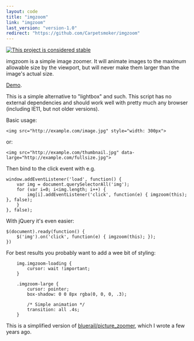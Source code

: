 ```yaml
---
layout: code
title: "imgzoom"
link: "imgzoom"
last_version: "version-1.0"
redirect: "https://github.com/Carpetsmoker/imgzoom"
---
```


[![This project is considered stable](https://img.shields.io/badge/Status-stable-green.svg)](https://arp242.net/status/stable)

imgzoom is a simple image zoomer. It will animate images to the maximum
allowable size by the viewport, but will never make them larger than the
image's actual size.

[Demo](https://carpetsmoker.github.io/imgzoom/example.html).

This is a simple alternative to "lightbox" and such. This script has no
external dependencies and should work well with pretty much any browser
(including IE11, but not older versions).

Basic usage:

	<img src="http://example.com/image.jpg" style="width: 300px">

or:

	<img src="http://example.com/thumbnail.jpg" data-large="http://example.com/fullsize.jpg">

Then bind to the click event with e.g.

	window.addEventListener('load', function() {
		var img = document.querySelectorAll('img');
		for (var i=0; i<img.length; i++) {
			img[i].addEventListener('click', function(e) { imgzoom(this); }, false);
		}
	}, false);

With jQuery it's even easier:

	$(document).ready(function() {
		$('img').on('click', function(e) { imgzoom(this); });
	})

For best results you probably want to add a wee bit of styling:

		img.imgzoom-loading {
			cursor: wait !important;
		}

		.imgzoom-large {
			cursor: pointer;
			box-shadow: 0 0 8px rgba(0, 0, 0, .3);

			/* Simple animation */
			transition: all .4s;
		}


This is a simplified version of
[bluerail/picture_zoomer](https://github.com/bluerail/picture_zoomer), which I
wrote a few years ago.
